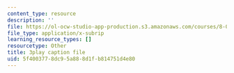 ```yaml
---
content_type: resource
description: ''
file: https://ol-ocw-studio-app-production.s3.amazonaws.com/courses/8-01sc-classical-mechanics-fall-2016/5f4003778dc95a888d1fb814751d4e80_oILq3xz_XtU.vtt
file_type: application/x-subrip
learning_resource_types: []
resourcetype: Other
title: 3play caption file
uid: 5f400377-8dc9-5a88-8d1f-b814751d4e80
---
```

